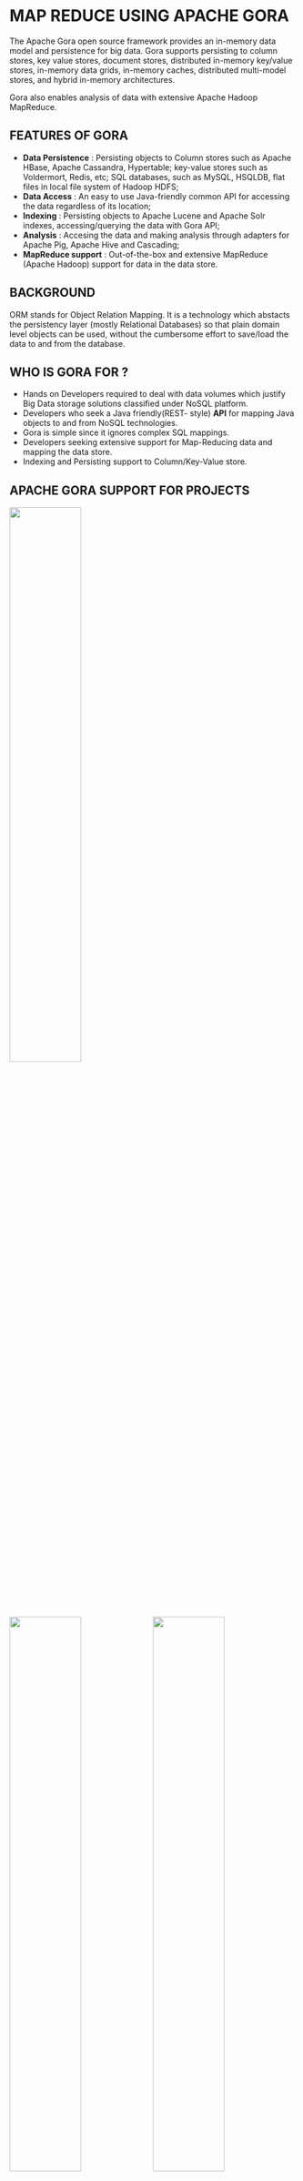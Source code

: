 # MAP REDUCE USING APACHE GORA

The Apache Gora open source framework provides an in-memory data model and persistence for big data. Gora supports persisting to column stores, key value stores, document stores, distributed in-memory key/value stores, in-memory data grids, in-memory caches, distributed multi-model stores, and hybrid in-memory architectures.

Gora also enables analysis of data with extensive Apache Hadoop MapReduce.

## FEATURES OF GORA

* **Data Persistence** : Persisting objects to Column stores such as Apache HBase, Apache Cassandra, Hypertable; key-value stores such as Voldermort, Redis, etc; SQL databases, such as MySQL, HSQLDB, flat files in local file system of Hadoop HDFS;
* **Data Access** : An easy to use Java-friendly common API for accessing the data regardless of its location;
* **Indexing** : Persisting objects to Apache Lucene and Apache Solr indexes, accessing/querying the data with Gora API;
* **Analysis** : Accesing the data and making analysis through adapters for Apache Pig, Apache Hive and Cascading;
* **MapReduce support** : Out-of-the-box and extensive MapReduce (Apache Hadoop) support for data in the data store.

## BACKGROUND

ORM stands for Object Relation Mapping. It is a technology which abstacts the persistency layer (mostly Relational Databases) so that plain domain level objects can be used, without the cumbersome effort to save/load the data to and from the database.


## WHO IS GORA FOR ?

* Hands on Developers required to deal with data volumes which justify Big Data storage solutions classified under NoSQL platform.
* Developers who seek a Java friendly(REST- style) **API** for mapping Java objects to and from NoSQL technologies.
* Gora is simple since it ignores complex SQL mappings.
* Developers seeking extensive support for Map-Reducing data and mapping the data store.
* Indexing and Persisting support to Column/Key-Value store.

## APACHE GORA SUPPORT FOR PROJECTS

<Image src="Images/avro.png" class="center" style="width:50%"> <Image src="Images/cassandra.png" class="center" style="width:50%"><Image src="Images/hbase.png" class="center" style="width:50%"><Image src="Images/hive.png" class="center" style="width:50%"><Image src="Images/solr.jpg" class="center" style="width:50%">




## WHAT PLATFORM DOES GORA WORK ON ?

* Mac OSX 10.9.3
* Linux Mint
* Ubuntu

## SETTING UP THE JAVA and LINUX ENVIRONMENT 

This project was developed using IntelliJ IDEA integrated environment and in Ubuntu.Follow the [link ](https://www.jetbrains.com/help/idea/installation-guide.html) to set up the Java IDE.

## DOWNLOADING AND INSTALLING THE PROJECT

Download the appropriate Gora versions by clicking the following [link ](https://gora.apache.org/downloads.html).After downloading the source code of Gora, we are good to install it

`$ cd gora`

`$ mvn clean install`

## USING MAVEN TO MANAGE GORA

If your project however uses maven, then you can include Gora dependencies to your project by adding all the lines of given pom.xml file

## GORA MODULES AND INTEGRATION

A further idea on Gora modules and its integration can be studies from the following [article ](https://gora.apache.org/current/index.html).

## USECASES IMPLEMENTED ON APACHE GORA

#### <ins>USECASE 1</ins>

* We have parsed a log file into a No SQL database using Gora In-Memory framework.
* The log files are of (**now showdown**) server at [site ](http://www.buldinle.com).The file was obtained from Apache Gora's official portal.
* Example logs contain 10,000 lines between dates 2009/3/10-2009/03/15
* The first fields in order are User's IP,ignored,ignored,Date and time,HTTP method,URL,HTTP method, HTTP status code,Number of bytes returned and User Agent.


#### <ins>USECASE 2</ins>

* Perform a Data Analysis on the data in H-base.
* A map-reduce program to calculate the number of daily pageviews for each URL in the site from the log file is to be performed.
* After the map-reduce process,the output needs to be pushed back to No-SQL database in another table.

### ENTITY RELATION - DATA MODELLING


  <Image src="Images/entityrelation.png" class="center" style="width:50%">


### PROCESS FLOW IN USE-CASE 1 - PROCESS MODELLING


  <Image src="Images/use1new.png" class="center" height="250" width="600">

### PROCESS FLOW IN USE-CASE 2 - PROCESS MODELLING 


  <Image src="Images/use2pro.png" class="center" height="100" width="600">

## APACHE GORA SYSTEM DESIGN ARCHITECTURE


  <Image src="Images/apachegorasysarc.png" class="center" style="width:50%">

### DATA BEAN DEFINITION

* Data beans are the main way to hold data in memory and persist in Gora.
* Apache AVRO is used for defining beans as it gives us the possibility to keep tracking an objects persistent state and implement serializability(objects that can be written to streams or databases).
* We define a JSON structure of the object to be mapped to data store.
* Next, these JSON structure is compiled by Apache Gora compiler (extension of Avro) to to Java class.
* These generated classes extend persistence interface.
* Next using the mapping (Data store configuration) we declare how the fields of classes declared in Avro Schemas are serialized and persisted to data store.
* Next API can be called to perform the case parsing or MapReduce.


## USABILITY OF GORA

* Gora has out of the box first class MapReduce support for Apache Hadoop.
* Gora Data store mapping and APIs can be used as inputs and outputs of jobs.
* Gora’s Integrated APIs can be used for further Analysis of Big Data subjected to Map Reduce.
* Gora’s support and mapping to  NoSQL databases with its inbuilt data store classes. 









